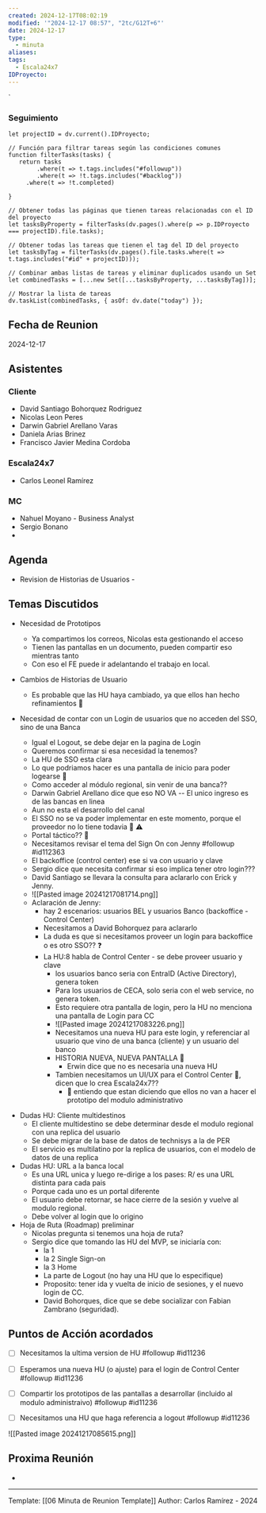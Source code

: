 ```yaml
---
created: 2024-12-17T08:02:19
modified: '"2024-12-17 08:57", "2tc/G12T+6"'
date: 2024-12-17
type:
  - minuta
aliases: 
tags:
  - Escala24x7
IDProyecto: 
---
```


`

### Seguimiento

```dataviewjs
let projectID = dv.current().IDProyecto;

// Función para filtrar tareas según las condiciones comunes
function filterTasks(tasks) {
   return tasks
        .where(t => t.tags.includes("#followup"))
        .where(t => !t.tags.includes("#backlog"))
     .where(t => !t.completed)
        
}

// Obtener todas las páginas que tienen tareas relacionadas con el ID del proyecto
let tasksByProperty = filterTasks(dv.pages().where(p => p.IDProyecto === projectID).file.tasks);

// Obtener todas las tareas que tienen el tag del ID del proyecto
let tasksByTag = filterTasks(dv.pages().file.tasks.where(t => t.tags.includes("#id" + projectID)));

// Combinar ambas listas de tareas y eliminar duplicados usando un Set
let combinedTasks = [...new Set([...tasksByProperty, ...tasksByTag])];

// Mostrar la lista de tareas
dv.taskList(combinedTasks, { asOf: dv.date("today") });
 ```
## Fecha de Reunion
2024-12-17

## Asistentes

### Cliente
* David Santiago Bohorquez Rodriguez
* Nicolas Leon Peres
* Darwin Gabriel Arellano Varas
* Daniela Arias Brinez
* Francisco Javier Medina Cordoba
### Escala24x7
- Carlos Leonel Ramírez
### MC
- Nahuel Moyano - Business Analyst 
- Sergio Bonano
- 
## Agenda
* Revision de Historias de Usuarios - 
## Temas Discutidos
* Necesidad de Prototipos
	* Ya compartimos los correos, Nicolas esta gestionando el acceso
	* Tienen las pantallas en un documento, pueden compartir eso mientras tanto
	* Con eso el FE puede ir adelantando el trabajo en local.
* Cambios de Historias de Usuario
	* Es probable que las HU haya cambiado, ya que ellos han hecho refinamientos 🚩
	
* Necesidad de contar con un Login de usuarios que no acceden del SSO, sino de una Banca
	* Igual el Logout, se debe dejar en la pagina de Login
	* Queremos confirmar si esa necesidad la tenemos?
	* La HU de SSO esta clara
	* Lo que podriamos hacer es una pantalla de inicio para poder logearse 🤔
	* Como acceder al módulo regional, sin venir de una banca?? 
	* Darwin Gabriel Arellano dice que eso NO VA -- El unico ingreso es de las bancas en linea
	* Aun no esta el desarrollo del canal
	* El SSO no se va poder implementar en este momento, porque el proveedor no lo tiene todavia 🚩 ⚠️
	* Portal táctico?? 🤔
	* Necesitamos revisar el tema del Sign On con Jenny #followup #id112363
	* El backoffice (control center) ese si va con usuario y clave
	* Sergio dice que necesita confirmar si eso implica tener otro login??? 
	* David Santiago se llevara la consulta para aclararlo con Erick y Jenny.
	- ![[Pasted image 20241217081714.png]]
	- Aclaración de Jenny:
		- hay 2 escenarios: usuarios BEL y usuarios Banco (backoffice - Control Center)
		- Necesitamos a David Bohorquez para aclararlo
		- La duda es que si necesitamos proveer un login para backoffice o es otro SSO?? ❓
		- La HU:8 habla de Control Center - se debe proveer usuario y clave
			- los usuarios banco seria con EntraID (Active Directory), genera token
			- Para los usuarios de CECA, solo seria con el web service, no genera token.
			- Esto requiere otra pantalla de login, pero la HU no menciona una pantalla de Login para CC
			- ![[Pasted image 20241217083226.png]]
			- Necesitamos una nueva HU para este login, y referenciar al usuario que vino de una banca (cliente) y un usuario del banco
			- HISTORIA NUEVA, NUEVA PANTALLA  🚩
				- Erwin dice que no es necesaria una nueva HU
			- Tambien necesitamos un UI/UX para el Control Center 🚩, dicen que lo crea Escala24x7??
				- 🧠 entiendo que estan diciendo que ellos no van a hacer el prototipo del modulo administrativo
- Dudas HU: Cliente multidestinos
	- El cliente multidestino se debe determinar desde el modulo regional con una replica del usuario
	- Se debe migrar de la base de datos de technisys a la de PER
	- El servicio es multilatino por la replica de usuarios, con el modelo de datos de una replica
- Dudas HU: URL a la banca local
	- Es una URL unica y luego re-dirige a los pases: R/ es una URL distinta para cada pais
	- Porque cada uno es un portal diferente
	- El usuario debe retornar, se hace cierre de la sesión y vuelve al modulo regional.
	- Debe volver al login que lo origino
- Hoja de Ruta (Roadmap) preliminar
	- Nicolas pregunta si tenemos una hoja de ruta?
	- Sergio dice que tomando las HU del MVP, se iniciaría con:
		- la 1
		- la 2 Single Sign-on
		- la 3 Home 
		- La parte de Logout (no hay una HU que lo especifique)
		- Proposito: tener ida y vuelta de inicio de sesiones, y el nuevo login de CC.
		- David Bohorques, dice que se debe socializar con Fabian Zambrano (seguridad).
## Puntos de Acción acordados
- [ ] Necesitamos la ultima version de HU  #followup #id11236
- [ ] Esperamos una nueva HU (o ajuste) para el login de Control Center #followup #id11236
- [ ] Compartir los prototipos de las pantallas a desarrollar (incluido al modulo administraivo) #followup #id11236
- [ ] Necesitamos una HU que haga referencia a logout #followup #id11236


![[Pasted image 20241217085615.png]]


## Proxima Reunión
*   

---
Template: [[06 Minuta de Reunion Template]]
Author: Carlos Ramírez - 2024
